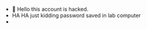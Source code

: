 - 👋 Hello this account is hacked.
- HA HA just kidding password saved in lab computer
- 
<!---
VU21CSEN0100036/VU21CSEN0100036 is a ✨ special ✨ repository because its `README.md` (this file) appears on your GitHub profile.
You can click the Preview link to take a look at your changes.
--->
